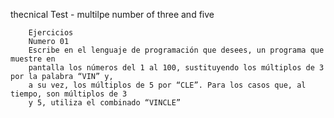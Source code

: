 thecnical Test - multilpe number of three and five

        Ejercicios
        Numero 01
        Escribe en el lenguaje de programación que desees, un programa que muestre en
        pantalla los números del 1 al 100, sustituyendo los múltiplos de 3 por la palabra “VIN” y,
        a su vez, los múltiplos de 5 por “CLE”. Para los casos que, al tiempo, son múltiplos de 3
        y 5, utiliza el combinado “VINCLE”
